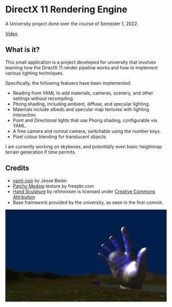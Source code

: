 # DirectX 11 Rendering Engine

A University project done over the course of Semester 1, 2022.

[Video](https://youtu.be/bUPgbtg6lCE)

## What is it?

This small application is a project developed for university that involves learning how the DirectX 11 render pipeline works and how to implement various lighting techniques.

Specifically, the following featuers have been implemented:

- Reading from YAML to add materials, cameras, scenery, and other settings without recompiling.
- Phong shading, including ambient, diffuse, and specular lighting.
- Materials include albedo and specular map textures with lighting interaction.
- Point and Directional lights that use Phong shading, configurable via YAML.
- A free camera and normal camera, switchable using the number keys.
- Pixel colour blending for translucent objects

I am currently working on skyboxes, and potentially even basic heightmap terrain generation if time permits.

## Credits

- [yaml-cpp](https://github.com/jbeder/yaml-cpp) by Jesse Beder
- [Patchy Medow](https://freepbr.com/materials/patchy-meadow/) texture by freepbr.com
- [Hand Sculpture](https://skfb.ly/oxY6x) by re1monsen is licensed under [Creative Commons Attribution](http://creativecommons.org/licenses/by/4.0/)
- Base framework provided by the university, as seen in the first commit.

![Screenshot](sc1.png)